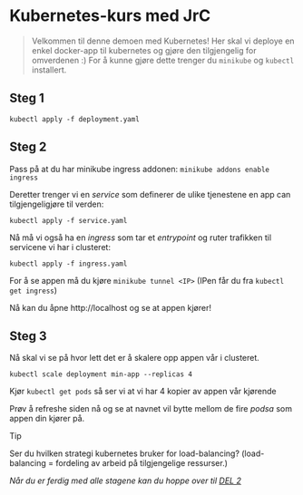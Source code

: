 # Kubernetes-kurs med JrC

> Velkommen til denne demoen med Kubernetes!
> Her skal vi deploye en enkel docker-app til kubernetes og gjøre den tilgjengelig for omverdenen :)
> For å kunne gjøre dette trenger du `minikube` og `kubectl` installert.

## Steg 1

`kubectl apply -f deployment.yaml`

## Steg 2

Pass på at du har minikube ingress addonen: `minikube addons enable ingress`

Deretter trenger vi en _service_ som definerer de ulike tjenestene en app can tilgjengeligjøre til
verden:

`kubectl apply -f service.yaml`

Nå må vi også ha en _ingress_ som tar et _entrypoint_ og ruter trafikken til servicene vi har i
clusteret:

`kubectl apply -f ingress.yaml`

For å se appen må du kjøre `minikube tunnel <IP>` (IPen får du fra `kubectl get ingress`)

Nå kan du åpne http://localhost og se at appen kjører!

## Steg 3

Nå skal vi se på hvor lett det er å skalere opp appen vår i clusteret.

`kubectl scale deployment min-app --replicas 4`

Kjør `kubectl get pods` så ser vi at vi har 4 kopier av appen vår kjørende

Prøv å refreshe siden nå og se at navnet vil bytte mellom de fire _podsa_ som appen din kjører
på.

> [!TIP]
> Ser du hvilken strategi kubernetes bruker for load-balancing? (load-balancing = fordeling av
> arbeid på tilgjengelige ressurser.)

_Når du er ferdig med alle stagene kan du hoppe over til [DEL
2](https://github.com/progitas/kubernetes-kurs/tree/del-2)_
